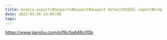 ```yaml
---
title: module.exports和exports和export和export default的区别，import和require的区别
date: 2021-03-26 14:09:08
tags:
---
```


https://www.jianshu.com/p/f6c5a646c00b